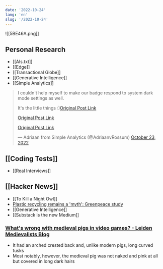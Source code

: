 ```yaml
---
date: '2022-10-24'
lang: 'en'
slug: '/2022-10-24'
---
```


![[5BE46A.png]]

## Personal Research

- [[AIs.txt]]
- [[Edge]]
- [[Transactional Globe]]
- [[Generative Intelligence]]
- [[Simple Analytics]]

<blockquote class="twitter-tweet">

I couldn&#39;t help myself to make our badge respond to system dark mode settings as well.

It&#39;s the little things :)[Original Post Link](https://t.co/pBkqn5OPru)

[Original Post Link](https://t.co/En1JRJqe3p)

[Original Post Link](https://t.co/XHS8KJXJqx)

&mdash; Adriaan from Simple Analytics (@AdriaanvRossum) [October 23, 2022](https://twitter.com/AdriaanvRossum/status/1584167699411632128?ref_src=twsrc%5Etfw)

</blockquote>

## [[Coding Tests]]

- [[Real Interviews]]

## [[Hacker News]]

- [[To Kill a Night Owl]]
- [Plastic recycling remains a 'myth': Greenpeace study](https://phys.org/news/2022-10-plastic-recycling-myth-greenpeace.html)
- [[Generative Intelligence]]
- [[Substack is the new Medium]]

### [What's wrong with medieval pigs in video games? - Leiden Medievalists Blog](https://www.leidenmedievalistsblog.nl/articles/whats-wrong-with-medieval-pigs-in-videogames)

- It had an arched crested back and, unlike modern pigs, long curved tusks
- Most notably, however, the medieval pig was not naked and pink at all but covered in long dark hairs
